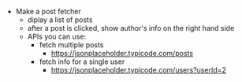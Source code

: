 - Make a post fetcher
	- diplay a list of posts
	- after a post is clicked, show author's info on the right hand side
	- APIs you can use:
		- fetch multiple posts
			- https://jsonplaceholder.typicode.com/posts
		- fetch info for a single user
			- https://jsonplaceholder.typicode.com/users?userId=2